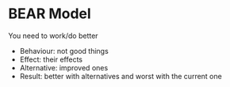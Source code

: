 # BEAR Model

You need to work/do better

- Behaviour: not good things
- Effect: their effects
- Alternative: improved ones
- Result: better with alternatives and worst with the current one